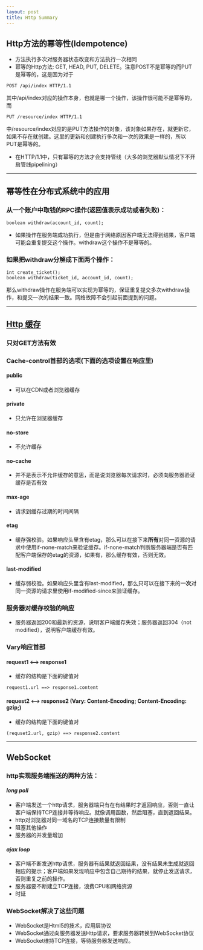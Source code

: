 ```yaml
---
layout: post
title: Http Summary
---
```


## Http方法的幂等性(Idempotence)
- 方法执行多次对服务器状态改变和方法执行一次相同
- 幂等的Http方法: GET, HEAD, PUT, DELETE。注意POST不是幂等的而PUT是幂等的，这是因为对于
```
POST /api/index HTTP/1.1
```
其中/api/index对应的操作本身，也就是哪一个操作，该操作很可能不是幂等的，而
```
PUT /resource/index HTTP/1.1
```
中/resource/index对应的是PUT方法操作的对象，该对象如果存在，就更新它，如果不存在就创建。这里的更新和创建执行多次和一次的效果是一样的，所以PUT是幂等的。
- 在HTTP/1.1中，只有幂等的方法才会支持管线（大多的浏览器默认情况下不开启管线pipelining）


---
## 幂等性在分布式系统中的应用
### 从一个账户中取钱的RPC操作(返回值表示成功或者失败)：
```
boolean withdraw(account_id, count);
```
- 如果操作在服务端成功执行，但是由于网络原因客户端无法得到结果，客户端可能会重复提交这个操作。withdraw这个操作不是幂等的。

### 如果把withdraw分解成下面两个操作：
```
int create_ticket();
boolean withdraw(ticket_id, account_id, count);
```
那么withdraw操作在服务端可以实现为幂等的，保证重复提交多次withdraw操作，和提交一次的结果一致。网络故障不会引起前面提到的问题。


---
## [Http 缓存](https://developer.mozilla.org/zh-CN/docs/Web/HTTP/Caching_FAQ)

### 只对GET方法有效
### Cache-control首部的选项(下面的选项设置在响应里)
#### public
- 可以在CDN或者浏览器缓存
#### private
- 只允许在浏览器缓存
#### no-store
- 不允许缓存
#### no-cache
- 并不是表示不允许缓存的意思，而是说浏览器每次请求时，必须向服务器验证缓存是否有效
#### max-age
- 请求到缓存过期的时间间隔
#### etag
- 缓存强校验。如果响应头里含有etag，那么可以在接下来**所有**对同一资源的请求中使用if-none-match来验证缓存。if-none-match判断服务器端是否有匹配客户端保存的etag的资源，如果有，那么缓存有效，否则无效。
#### last-modified
- 缓存弱校验。如果响应头里含有last-modified，那么只可以在接下来的**一次**对同一资源的请求里使用if-modified-since来验证缓存。
### 服务器对缓存校验的响应
- 服务器返回200和最新的资源，说明客户端缓存失效；服务器返回304（not modified），说明客户端缓存有效。
### Vary响应首部
#### request1 <--> response1
- 缓存的结构是下面的键值对
```
request1.url ==> response1.content
```
#### request2 <--> response2 (Vary: Content-Encoding; Content-Encoding: gzip;)
- 缓存的结构是下面的键值对
```
(requset2.url, gzip) ==> response2.content
```

---
## WebSocket
### http实现服务端推送的两种方法：
#### *long poll*
- 客户端发送一个http请求，服务器端只有在有结果时才返回响应，否则一直让客户端保持TCP连接并等待响应。就像调用函数，然后阻塞，直到返回结果。
- http对浏览器对同一域名的TCP连接数量有限制
- 阻塞其他操作
- 服务器的并发量增加
#### *ajax loop*
- 客户端不断发送http请求，服务器有结果就返回结果，没有结果未生成就返回相应的提示；客户端如果发现响应中包含自己期待的结果，就停止发送请求，否则重复之前的操作。
- 服务器要不断建立TCP连接，浪费CPU和网络资源
- 时延
### WebSocket解决了这些问题
- WebSocket是Html5的技术，应用层协议
- WebSocket通过向服务器发送Http请求，要求服务器转换到WebSocket协议
- WebSocket维持TCP连接，等待服务器发送响应。